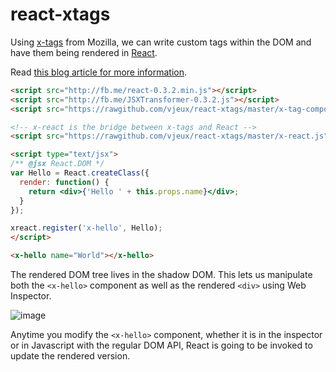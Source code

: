 react-xtags
===========

Using [x-tags](http://www.x-tags.org/) from Mozilla, we can write custom tags within the DOM and have them being rendered in [React](http://facebook.github.io/react/).

Read [this blog article for more information](http://blog.vjeux.com/2013/javascript/custom-components-react-x-tags.html).


```html
<script src="http://fb.me/react-0.3.2.min.js"></script>
<script src="http://fb.me/JSXTransformer-0.3.2.js"></script>
<script src="https://rawgithub.com/vjeux/react-xtags/master/x-tag-components.js"></script>

<!-- x-react is the bridge between x-tags and React -->
<script src="https://rawgithub.com/vjeux/react-xtags/master/x-react.js"></script>

<script type="text/jsx">
/** @jsx React.DOM */
var Hello = React.createClass({
  render: function() {
    return <div>{'Hello ' + this.props.name}</div>;
  }
});

xreact.register('x-hello', Hello);
</script>

<x-hello name="World"></x-hello>
```

The rendered DOM tree lives in the shadow DOM. This lets us manipulate both the `<x-hello>` component as well as the rendered `<div>` using Web Inspector.

![image](https://f.cloud.github.com/assets/197597/658657/b58f239c-d5ff-11e2-887e-88f845938805.png)

Anytime you modify the `<x-hello>` component, whether it is in the inspector or in Javascript with the regular DOM API, React is going to be invoked to update the rendered version.
